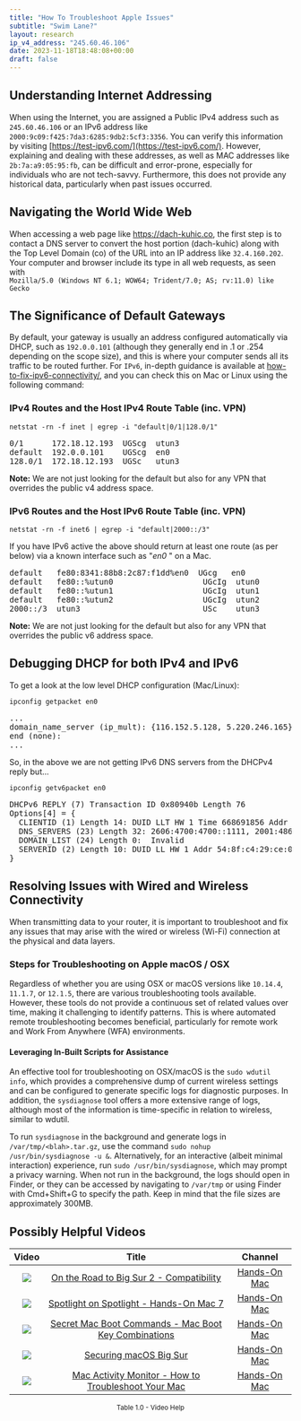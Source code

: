 ```yaml
---
title: "How To Troubleshoot Apple Issues"
subtitle: "Swim Lane?"
layout: research
ip_v4_address: "245.60.46.106"
date: 2023-11-18T18:48:08+00:00
draft: false
---
```


## Understanding Internet Addressing

When using the Internet, you are assigned a Public IPv4 address such as ```245.60.46.106``` or an IPv6 address like ```2000:9c09:f425:7da3:6285:9db2:5cf3:3356```. You can verify this information by visiting [https://test-ipv6.com/](https://test-ipv6.com/). However, explaining and dealing with these addresses, as well as MAC addresses like ```2b:7a:a9:05:95:fb```, can be difficult and error-prone, especially for individuals who are not tech-savvy. Furthermore, this does not provide any historical data, particularly when past issues occurred.
## Navigating the World Wide Web

When accessing a web page like https://dach-kuhic.co, the first step is to contact a DNS server to convert the host portion (dach-kuhic) along with the Top Level Domain (co) of the URL into an IP address like ```32.4.160.202```. Your computer and browser include its type in all web requests, as seen with <br>```Mozilla/5.0 (Windows NT 6.1; WOW64; Trident/7.0; AS; rv:11.0) like Gecko```
## The Significance of Default Gateways

By default, your gateway is usually an address configured automatically via DHCP, such as ```192.0.0.101``` (although they generally end in .1 or .254 depending on the scope size), and this is where your computer sends all its traffic to be routed further. For ```IPv6```, in-depth guidance is available at [how-to-fix-ipv6-connectivity/](/blog/how-to-fix-ipv6-connectivity/), and you can check this on Mac or Linux using the following command: <br>
### IPv4 Routes and the Host IPv4 Route Table (inc. VPN)
```netstat -rn -f inet | egrep -i "default|0/1|128.0/1"```

<pre>
0/1      172.18.12.193  UGScg  utun3
default  192.0.0.101    UGScg  en0
128.0/1  172.18.12.193  UGSc   utun3</pre>

**Note:** We are not just looking for the default but also for any VPN that overrides the public v4 address space.

### IPv6 Routes and the Host IPv6 Route Table (inc. VPN)
```netstat -rn -f inet6 | egrep -i "default|2000::/3"```

If you have IPv6 active the above should return at least one route (as per below) via a known interface such as "_en0_ " on a Mac. 

<pre>
default   fe80:8341:88b8:2c87:f1dd%en0  UGcg   en0
default   fe80::%utun0                   UGcIg  utun0
default   fe80::%utun1                   UGcIg  utun1
default   fe80::%utun2                   UGcIg  utun2
2000::/3  utun3                          USc    utun3</pre>

**Note:** We are not just looking for the default but also for any VPN that overrides the public v6 address space.
<br>

## Debugging DHCP for both IPv4 and IPv6

To get a look at the low level DHCP configuration (Mac/Linux): 

```ipconfig getpacket en0```

<pre>
...
domain_name_server (ip_mult): {116.152.5.128, 5.220.246.165}
end (none):
...</pre>

So, in the above we are not getting IPv6 DNS servers from the DHCPv4 reply but...

```ipconfig getv6packet en0```

<pre>
DHCPv6 REPLY (7) Transaction ID 0x80940b Length 76
Options[4] = {
  CLIENTID (1) Length 14: DUID LLT HW 1 Time 668691856 Addr 2b:7a:a9:05:95:fb
  DNS_SERVERS (23) Length 32: 2606:4700:4700::1111, 2001:4860:4860::8844
  DOMAIN_LIST (24) Length 0:  Invalid
  SERVERID (2) Length 10: DUID LL HW 1 Addr 54:8f:c4:29:ce:08
}</pre>




## Resolving Issues with Wired and Wireless Connectivity

When transmitting data to your router, it is important to troubleshoot and fix any issues that may arise with the wired or wireless (Wi-Fi) connection at the physical and data layers.
### Steps for Troubleshooting on Apple macOS / OSX
Regardless of whether you are using OSX or macOS versions like ```10.14.4```, ```11.1.7```, or ```12.1.5```, there are various troubleshooting tools available. However, these tools do not provide a continuous set of related values over time, making it challenging to identify patterns. This is where automated remote troubleshooting becomes beneficial, particularly for remote work and Work From Anywhere (WFA) environments.
#### Leveraging In-Built Scripts for Assistance
An effective tool for troubleshooting on OSX/macOS is the ```sudo wdutil info```, which provides a comprehensive dump of current wireless settings and can be configured to generate specific logs for diagnostic purposes. In addition, the ```sysdiagnose``` tool offers a more extensive range of logs, although most of the information is time-specific in relation to wireless, similar to wdutil.

To run ```sysdiagnose``` in the background and generate logs in ```/var/tmp/<blah>.tar.gz```, use the command ```sudo nohup /usr/bin/sysdiagnose -u &```. Alternatively, for an interactive (albeit minimal interaction) experience, run ```sudo /usr/bin/sysdiagnose```, which may prompt a privacy warning. When not run in the background, the logs should open in Finder, or they can be accessed by navigating to ```/var/tmp``` or using Finder with Cmd+Shift+G to specify the path. Keep in mind that the file sizes are approximately 300MB.
## Possibly Helpful Videos

<link href="/plugins/lity/css/lity.min.css" rel="stylesheet">
<script src="/plugins/lity/js/lity.min.js"></script>
<div class="table1-start"></div>

|Video | Title | Channel |
| :---: | :---: | :---: |
|<a href="https://www.youtube.com/watch?v=HEbK-Tignuc" data-lity><img src="https://i.ytimg.com/vi/HEbK-Tignuc/default.jpg" class="img-fluid"></a>|<a href="https://www.youtube.com/watch?v=HEbK-Tignuc" data-lity>On the Road to Big Sur 2 - Compatibility</a>|<a target="_blank" href="https://www.youtube.com/channel/UCg43DP8MdHVcl4rFK_delBg" >Hands-On Mac</a>|
|<a href="https://www.youtube.com/watch?v=RslZ4W1EPqk" data-lity><img src="https://i.ytimg.com/vi/RslZ4W1EPqk/default.jpg" class="img-fluid"></a>|<a href="https://www.youtube.com/watch?v=RslZ4W1EPqk" data-lity>Spotlight on Spotlight - Hands-On Mac 7</a>|<a target="_blank" href="https://www.youtube.com/channel/UCg43DP8MdHVcl4rFK_delBg" >Hands-On Mac</a>|
|<a href="https://www.youtube.com/watch?v=VwNYWAxHCgM" data-lity><img src="https://i.ytimg.com/vi/VwNYWAxHCgM/default.jpg" class="img-fluid"></a>|<a href="https://www.youtube.com/watch?v=VwNYWAxHCgM" data-lity>Secret Mac Boot Commands - Mac Boot Key Combinations</a>|<a target="_blank" href="https://www.youtube.com/channel/UCg43DP8MdHVcl4rFK_delBg" >Hands-On Mac</a>|
|<a href="https://www.youtube.com/watch?v=7KdhJimuhNw" data-lity><img src="https://i.ytimg.com/vi/7KdhJimuhNw/default.jpg" class="img-fluid"></a>|<a href="https://www.youtube.com/watch?v=7KdhJimuhNw" data-lity>Securing macOS Big Sur</a>|<a target="_blank" href="https://www.youtube.com/channel/UCg43DP8MdHVcl4rFK_delBg" >Hands-On Mac</a>|
|<a href="https://www.youtube.com/watch?v=TWzWd_DiaJ0" data-lity><img src="https://i.ytimg.com/vi/TWzWd_DiaJ0/default.jpg" class="img-fluid"></a>|<a href="https://www.youtube.com/watch?v=TWzWd_DiaJ0" data-lity>Mac Activity Monitor - How to Troubleshoot Your Mac</a>|<a target="_blank" href="https://www.youtube.com/channel/UCg43DP8MdHVcl4rFK_delBg" >Hands-On Mac</a>|

<center><small>Table 1.0 - Video Help</small></center>
 <br>
<div class="table1-end"></div>
<script type="text/javascript">
(function() {
    $('div.table1-start').nextUntil('div.table1-end', 'table').addClass('table thead-dark table-striped table-responsive rounded').attr('id', 't1');
    $('#t1').find('thead').addClass('thead-dark');
})();
</script>

